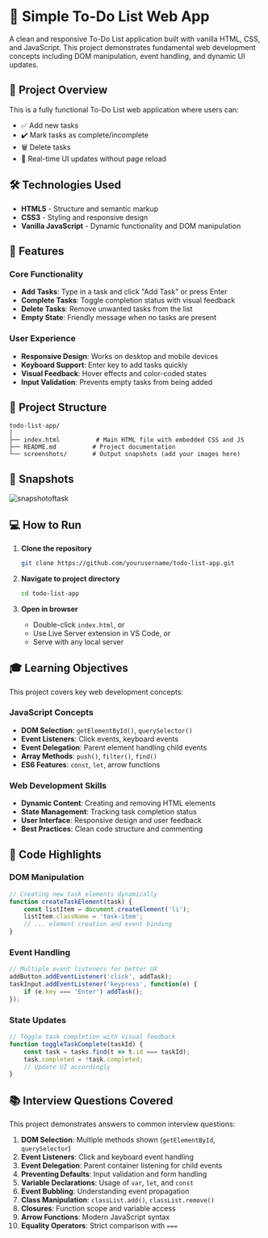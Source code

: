 # 📝 Simple To-Do List Web App

A clean and responsive To-Do List application built with vanilla HTML, CSS, and JavaScript. This project demonstrates fundamental web development concepts including DOM manipulation, event handling, and dynamic UI updates.

## 🎯 Project Overview

This is a fully functional To-Do List web application where users can:
- ✅ Add new tasks
- ✔️ Mark tasks as complete/incomplete
- 🗑️ Delete tasks
- 🔄 Real-time UI updates without page reload

## 🛠️ Technologies Used

- **HTML5** - Structure and semantic markup
- **CSS3** - Styling and responsive design
- **Vanilla JavaScript** - Dynamic functionality and DOM manipulation

## 🚀 Features

### Core Functionality
- **Add Tasks**: Type in a task and click "Add Task" or press Enter
- **Complete Tasks**: Toggle completion status with visual feedback
- **Delete Tasks**: Remove unwanted tasks from the list
- **Empty State**: Friendly message when no tasks are present

### User Experience
- **Responsive Design**: Works on desktop and mobile devices
- **Keyboard Support**: Enter key to add tasks quickly
- **Visual Feedback**: Hover effects and color-coded states
- **Input Validation**: Prevents empty tasks from being added

## 📁 Project Structure

```
todo-list-app/
│
├── index.html          # Main HTML file with embedded CSS and JS
├── README.md          # Project documentation
└── screenshots/       # Output snapshots (add your images here)
```

## 🎨 Snapshots

![snapshotoftask](https://github.com/user-attachments/assets/8890c0bb-b65f-4feb-9032-8fa6977e2575)


## 💻 How to Run

1. **Clone the repository**
   ```bash
   git clone https://github.com/yourusername/todo-list-app.git
   ```

2. **Navigate to project directory**
   ```bash
   cd todo-list-app
   ```

3. **Open in browser**
   - Double-click `index.html`, or
   - Use Live Server extension in VS Code, or
   - Serve with any local server

## 🎓 Learning Objectives

This project covers key web development concepts:

### JavaScript Concepts
- **DOM Selection**: `getElementById()`, `querySelector()`
- **Event Listeners**: Click events, keyboard events
- **Event Delegation**: Parent element handling child events
- **Array Methods**: `push()`, `filter()`, `find()`
- **ES6 Features**: `const`, `let`, arrow functions

### Web Development Skills
- **Dynamic Content**: Creating and removing HTML elements
- **State Management**: Tracking task completion status
- **User Interface**: Responsive design and user feedback
- **Best Practices**: Clean code structure and commenting

## 🔧 Code Highlights

### DOM Manipulation
```javascript
// Creating new task elements dynamically
function createTaskElement(task) {
    const listItem = document.createElement('li');
    listItem.className = 'task-item';
    // ... element creation and event binding
}
```

### Event Handling
```javascript
// Multiple event listeners for better UX
addButton.addEventListener('click', addTask);
taskInput.addEventListener('keypress', function(e) {
    if (e.key === 'Enter') addTask();
});
```

### State Updates
```javascript
// Toggle task completion with visual feedback
function toggleTaskComplete(taskId) {
    const task = tasks.find(t => t.id === taskId);
    task.completed = !task.completed;
    // Update UI accordingly
}
```



## 📚 Interview Questions Covered

This project demonstrates answers to common interview questions:

1. **DOM Selection**: Multiple methods shown (`getElementById`, `querySelector`)
2. **Event Listeners**: Click and keyboard event handling
3. **Event Delegation**: Parent container listening for child events
4. **Preventing Defaults**: Input validation and form handling
5. **Variable Declarations**: Usage of `var`, `let`, and `const`
6. **Event Bubbling**: Understanding event propagation
7. **Class Manipulation**: `classList.add()`, `classList.remove()`
8. **Closures**: Function scope and variable access
9. **Arrow Functions**: Modern JavaScript syntax
10. **Equality Operators**: Strict comparison with `===`
